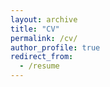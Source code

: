 ```yaml
---
layout: archive
title: "CV"
permalink: /cv/
author_profile: true
redirect_from:
  - /resume
---
```


<object data="../files/CV.10.1.25.pdf" width="1000" height="1000" type='application/pdf'></object>
